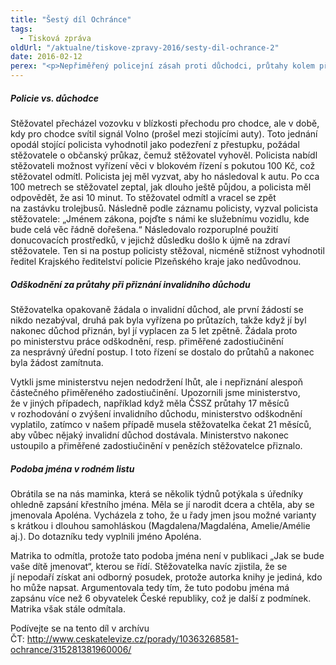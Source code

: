 ```yaml
---
title: "Šestý díl Ochránce"
tags:
  - Tisková zpráva
oldUrl: "/aktualne/tiskove-zpravy-2016/sesty-dil-ochrance-2"
date: 2016-02-12
perex: "<p>Nepřiměřený policejní zásah proti důchodci, průtahy kolem přiznání invalidního důchodu a tahanice o spisovné znění jména v rodném listu. Dívejte se na šestý díl Ochránce na ČT 2 v neděli 14. 2. v 18:15 h nebo v reprízách následující čtvrtek v 18:55 h a pátek ve 13:10 h.</p>"
---
```


<!-- imported from the old website -->

<h5>Policie vs. důchodce</h5> <p>Stěžovatel přecházel vozovku v blízkosti přechodu pro chodce, ale v době, kdy pro chodce svítil signál Volno (prošel mezi stojícími auty). Toto jednání opodál stojící policista vyhodnotil jako podezření z přestupku, požádal stěžovatele o občanský průkaz, čemuž stěžovatel vyhověl. Policista nabídl stěžovateli možnost vyřízení věci v blokovém řízení s pokutou 100 Kč, což stěžovatel odmítl. Policista jej měl vyzvat, aby ho následoval k autu. Po cca 100 metrech se stěžovatel zeptal, jak dlouho ještě půjdou, a policista měl odpovědět, že asi 10 minut. To stěžovatel odmítl a vracel se zpět na zastávku trolejbusů. Následně podle záznamu policisty, vyzval policista stěžovatele: „Jménem zákona, pojďte s námi ke služebnímu vozidlu, kde bude celá věc řádně dořešena.“ Následovalo rozporuplné použití donucovacích prostředků, v jejichž důsledku došlo k újmě na zdraví stěžovatele. Ten si na postup policisty stěžoval, nicméně stížnost vyhodnotil ředitel Krajského ředitelství policie Plzeňského kraje jako nedůvodnou.</p> <h5>Odškodnění za průtahy při přiznání invalidního důchodu</h5> <p>Stěžovatelka opakovaně žádala o invalidní důchod, ale první žádostí se nikdo nezabýval, druhá pak byla vyřízena po průtazích, takže když jí byl nakonec důchod přiznán, byl jí vyplacen za 5 let zpětně. Žádala proto po ministerstvu práce odškodnění, resp. přiměřené zadostiučinění za nesprávný úřední postup. I toto řízení se dostalo do průtahů a nakonec byla žádost zamítnuta.</p> <p>Vytkli jsme ministerstvu nejen nedodržení lhůt, ale i nepřiznání alespoň částečného přiměřeného zadostiučinění. Upozornili jsme ministerstvo, že v jiných případech, například když měla ČSSZ průtahy 17 měsíců v rozhodování o zvýšení invalidního důchodu, ministerstvo odškodnění vyplatilo, zatímco v našem případě musela stěžovatelka čekat 21 měsíců, aby vůbec nějaký invalidní důchod dostávala. Ministerstvo nakonec ustoupilo a přiměřené zadostiučinění v penězích stěžovatelce přiznalo.</p> <h5>Podoba jména v rodném listu</h5> <p>Obrátila se na nás maminka, která se několik týdnů potýkala s úředníky ohledně zapsání křestního jména. Měla se jí narodit dcera a chtěla, aby se jmenovala Apoléna. Vycházela z toho, že u řady jmen jsou možné varianty s krátkou i dlouhou samohláskou (Magdalena/Magdaléna, Amelie/Amélie aj.). Do dotazníku tedy vyplnili jméno Apoléna. </p><p> Matrika to odmítla, protože tato podoba jména není v publikaci „Jak se bude vaše dítě jmenovat“, kterou se řídí. Stěžovatelka navíc zjistila, že se jí nepodaří získat ani odborný posudek, protože autorka knihy je jediná, kdo ho může napsat. Argumentovala tedy tím, že tuto podobu jména má zapsánu více než 6 obyvatelek České republiky, což je další z podmínek. Matrika však stále odmítala.</p><p>Podívejte se na tento díl v archívu ČT: <a title="Otevření do nového okna" href="http://www.ceskatelevize.cz/porady/10363268581-ochrance/315281381960006/" target="_blank">http://www.ceskatelevize.cz/porady/10363268581-ochrance/315281381960006/</a> <img alt="" src="https://www.ochrance.cz/typo3/ext/od_linkdesc/icons/external.gif" class="od_linkdesc_icon_external" /></p><p></p>
